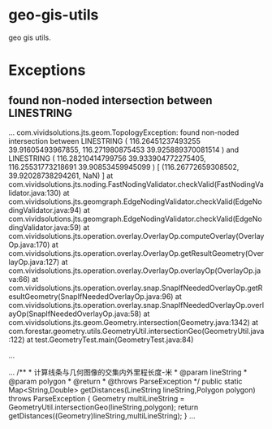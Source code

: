 # geo-gis-utils
geo gis utils.


# Exceptions

## found non-noded intersection between LINESTRING

…
com.vividsolutions.jts.geom.TopologyException: found non-noded intersection between LINESTRING ( 116.26451237493255 39.91605493967855, 116.271980875453 39.925889370081514 ) and LINESTRING ( 116.28210414799756 39.933904772275405, 116.25531773218691 39.90853459945099 ) [ (116.26772659308502, 39.92028738294261, NaN) ]
	at com.vividsolutions.jts.noding.FastNodingValidator.checkValid(FastNodingValidator.java:130)
	at com.vividsolutions.jts.geomgraph.EdgeNodingValidator.checkValid(EdgeNodingValidator.java:94)
	at com.vividsolutions.jts.geomgraph.EdgeNodingValidator.checkValid(EdgeNodingValidator.java:59)
	at com.vividsolutions.jts.operation.overlay.OverlayOp.computeOverlay(OverlayOp.java:170)
	at com.vividsolutions.jts.operation.overlay.OverlayOp.getResultGeometry(OverlayOp.java:127)
	at com.vividsolutions.jts.operation.overlay.OverlayOp.overlayOp(OverlayOp.java:66)
	at com.vividsolutions.jts.operation.overlay.snap.SnapIfNeededOverlayOp.getResultGeometry(SnapIfNeededOverlayOp.java:96)
	at com.vividsolutions.jts.operation.overlay.snap.SnapIfNeededOverlayOp.overlayOp(SnapIfNeededOverlayOp.java:58)
	at com.vividsolutions.jts.geom.Geometry.intersection(Geometry.java:1342)
	at com.forestar.geometry.utils.GeometryUtil.intersectionGeo(GeometryUtil.java:122)
	at test.GeometryTest.main(GeometryTest.java:84)

…

…
 /**
     * 计算线条与几何图像的交集内外里程长度-米
     * @param lineString
     * @param polygon
     * @return
     * @throws ParseException 
     */
	public static Map<String,Double> getDistances(LineString lineString,Polygon polygon) throws ParseException {
		Geometry multiLineString = GeometryUtil.intersectionGeo(lineString,polygon);
		return getDistances((Geometry)lineString,multiLineString);
	}
…

